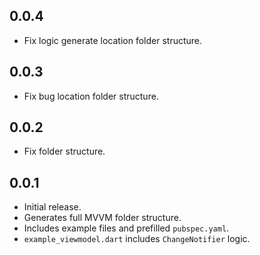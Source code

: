 ## 0.0.4

- Fix logic generate location folder structure.

## 0.0.3

- Fix bug location folder structure.

## 0.0.2

- Fix folder structure.

## 0.0.1

- Initial release.
- Generates full MVVM folder structure.
- Includes example files and prefilled `pubspec.yaml`.
- `example_viewmodel.dart` includes `ChangeNotifier` logic.
